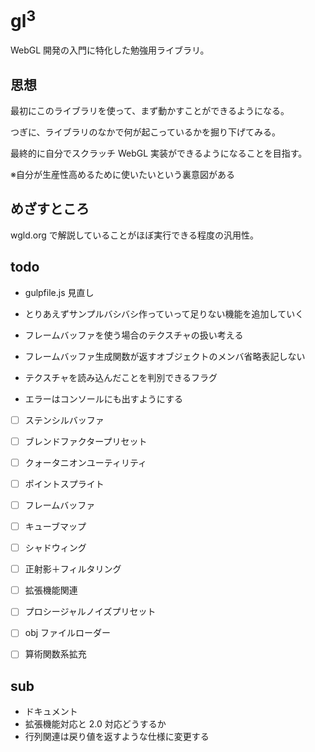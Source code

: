 # gl<sup>3</sup>

WebGL 開発の入門に特化した勉強用ライブラリ。


## 思想

最初にこのライブラリを使って、まず動かすことができるようになる。

つぎに、ライブラリのなかで何が起こっているかを掘り下げてみる。

最終的に自分でスクラッチ WebGL 実装ができるようになることを目指す。

※自分が生産性高めるために使いたいという裏意図がある

## めざすところ

wgld.org で解説していることがほぼ実行できる程度の汎用性。


## todo

* gulpfile.js 見直し
* とりあえずサンプルバシバシ作っていって足りない機能を追加していく

* フレームバッファを使う場合のテクスチャの扱い考える
* フレームバッファ生成関数が返すオブジェクトのメンバ省略表記しない
* テクスチャを読み込んだことを判別できるフラグ
* エラーはコンソールにも出すようにする

* [ ] ステンシルバッファ
* [ ] ブレンドファクタープリセット
* [ ] クォータニオンユーティリティ
* [ ] ポイントスプライト
* [ ] フレームバッファ
* [ ] キューブマップ
* [ ] シャドウィング
* [ ] 正射影＋フィルタリング
* [ ] 拡張機能関連
* [ ] プロシージャルノイズプリセット
* [ ] obj ファイルローダー
* [ ] 算術関数系拡充



## sub

* ドキュメント
* 拡張機能対応と 2.0 対応どうするか
* 行列関連は戻り値を返すような仕様に変更する


